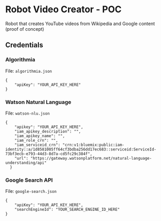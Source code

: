 # Robot Video Creator - POC

Robot that creates YouTube videos from Wikipedia and Google content (proof of concept)

## Credentials

### Algorithmia

File: `algorithmia.json`
```
{
    "apiKey": "YOUR_API_KEY_HERE"
}
```

### Watson Natural Language

File: `watson-nlu.json`

```
{
    "apikey": "YOUR_API_KEY_HERE",
    "iam_apikey_description": "",
    "iam_apikey_name": "",
    "iam_role_crn": "",
    "iam_serviceid_crn": "crn:v1:bluemix:public:iam-identity::a/1d8581005ff64cf3bdba256dd17ec683::serviceid:ServiceId-73bf3ecb-e793-44d3-8d7a-cd5fc29c384f",
    "url": "https://gateway.watsonplatform.net/natural-language-understanding/api"
  }
```

### Google Search API

File: `google-search.json`

```
{
    "apiKey": "YOUR_API_KEY_HERE",
    "searchEngineId": "YOUR_SEARCH_ENGINE_ID_HERE"
}
```
